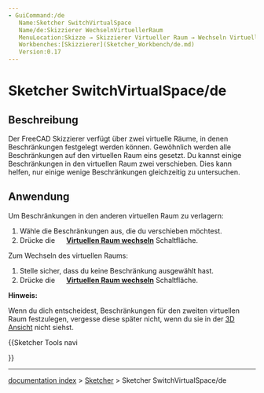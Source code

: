 ```yaml
---
- GuiCommand:/de
   Name:Sketcher SwitchVirtualSpace
   Name/de:Skizzierer WechselnVirtuellerRaum
   MenuLocation:Skizze → Skizzierer Virtueller Raum → Wechseln Virtueller Raum
   Workbenches:[Skizzierer](Sketcher_Workbench/de.md)
   Version:0.17
---
```


# Sketcher SwitchVirtualSpace/de

## Beschreibung

Der FreeCAD Skizzierer verfügt über zwei virtuelle Räume, in denen Beschränkungen festgelegt werden können. Gewöhnlich werden alle Beschränkungen auf den virtuellen Raum eins gesetzt. Du kannst einige Beschränkungen in den virtuellen Raum zwei verschieben. Dies kann helfen, nur einige wenige Beschränkungen gleichzeitig zu untersuchen.

## Anwendung

Um Beschränkungen in den anderen virtuellen Raum zu verlagern:

1.  Wähle die Beschränkungen aus, die du verschieben möchtest.
2.  Drücke die **<img src=images/Sketcher_SwitchVirtualSpace.svg style="width:16px">  [Virtuellen Raum wechseln](Sketcher_SwitchVirtualSpace/de.md)** Schaltfläche.

Zum Wechseln des virtuellen Raums:

1.  Stelle sicher, dass du keine Beschränkung ausgewählt hast.
2.  Drücke die **<img src=images/Sketcher_SwitchVirtualSpace.svg style="width:16px">  [Virtuellen Raum wechseln](Sketcher_SwitchVirtualSpace/de.md)** Schaltfläche.


**Hinweis:**

Wenn du dich entscheidest, Beschränkungen für den zweiten virtuellen Raum festzulegen, vergesse diese später nicht, wenn du sie in der [3D Ansicht](3D_view/de.md) nicht siehst.





{{Sketcher Tools navi

}}

---
[documentation index](../README.md) > [Sketcher](Sketcher_Workbench.md) > Sketcher SwitchVirtualSpace/de
